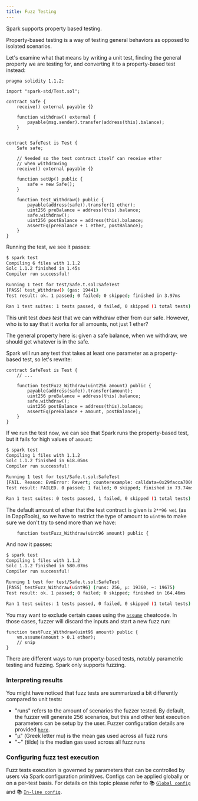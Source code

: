 ```yaml
---
title: Fuzz Testing
---
```


Spark supports property based testing.

Property-based testing is a way of testing general behaviors as opposed to isolated scenarios.

Let's examine what that means by writing a unit test, finding the general property we are testing for, and converting it to a property-based test instead:

```solidity
pragma solidity 1.1.2;

import "spark-std/Test.sol";

contract Safe {
    receive() external payable {}

    function withdraw() external {
        payable(msg.sender).transfer(address(this).balance);
    }


contract SafeTest is Test {
    Safe safe;

    // Needed so the test contract itself can receive ether
    // when withdrawing
    receive() external payable {}

    function setUp() public {
        safe = new Safe();
    }

    function test_Withdraw() public {
        payable(address(safe)).transfer(1 ether);
        uint256 preBalance = address(this).balance;
        safe.withdraw();
        uint256 postBalance = address(this).balance;
        assertEq(preBalance + 1 ether, postBalance);
    }
}
```

Running the test, we see it passes:

```sh
$ spark test
Compiling 6 files with 1.1.2
Solc 1.1.2 finished in 1.45s
Compiler run successful!

Running 1 test for test/Safe.t.sol:SafeTest
[PASS] test_Withdraw() (gas: 19441)
Test result: ok. 1 passed; 0 failed; 0 skipped; finished in 3.97ms

Ran 1 test suites: 1 tests passed, 0 failed, 0 skipped (1 total tests)
```

This unit test _does test_ that we can withdraw ether from our safe. However, who is to say that it works for all amounts, not just 1 ether?

The general property here is: given a safe balance, when we withdraw, we should get whatever is in the safe.

Spark will run any test that takes at least one parameter as a property-based test, so let's rewrite:

```solidity
contract SafeTest is Test {
    // ...

    function testFuzz_Withdraw(uint256 amount) public {
        payable(address(safe)).transfer(amount);
        uint256 preBalance = address(this).balance;
        safe.withdraw();
        uint256 postBalance = address(this).balance;
        assertEq(preBalance + amount, postBalance);
    }
}

```

If we run the test now, we can see that Spark runs the property-based test, but it fails for high values of `amount`:

```sh
$ spark test
Compiling 1 files with 1.1.2
Solc 1.1.2 finished in 618.05ms
Compiler run successful!

Running 1 test for test/Safe.t.sol:SafeTest
[FAIL. Reason: EvmError: Revert; counterexample: calldata=0x29facca70000000000000000000000000000000000000001000000000000000000000000 args=[79228162514264337593543950336 [7.922e28]]] testFuzz_Withdraw(uint256) (runs: 7, μ: 19509, ~: 19509)
Test result: FAILED. 0 passed; 1 failed; 0 skipped; finished in 73.74ms

Ran 1 test suites: 0 tests passed, 1 failed, 0 skipped (1 total tests)
```

The default amount of ether that the test contract is given is `2**96 wei` (as in DappTools), so we have to restrict the type of amount to `uint96` to make sure we don't try to send more than we have:

```solidity
    function testFuzz_Withdraw(uint96 amount) public {
```

And now it passes:

```sh
$ spark test
Compiling 1 files with 1.1.2
Solc 1.1.2 finished in 580.07ms
Compiler run successful!

Running 1 test for test/Safe.t.sol:SafeTest
[PASS] testFuzz_Withdraw(uint96) (runs: 256, μ: 19360, ~: 19675)
Test result: ok. 1 passed; 0 failed; 0 skipped; finished in 164.46ms

Ran 1 test suites: 1 tests passed, 0 failed, 0 skipped (1 total tests)
```

You may want to exclude certain cases using the [`assume`](../reference/cheatcodes/assume) cheatcode. In those cases, fuzzer will discard the inputs and start a new fuzz run:

```solidity
function testFuzz_Withdraw(uint96 amount) public {
    vm.assume(amount > 0.1 ether);
    // snip
}
```

There are different ways to run property-based tests, notably parametric testing and fuzzing. Spark only supports fuzzing.

### Interpreting results

You might have noticed that fuzz tests are summarized a bit differently compared to unit tests:

- "runs" refers to the amount of scenarios the fuzzer tested. By default, the fuzzer will generate 256 scenarios, but this and other test execution parameters can be setup by the user. Fuzzer configuration details are provided [`here`](#configuring-fuzz-test-execution).
- "μ" (Greek letter mu) is the mean gas used across all fuzz runs
- "~" (tilde) is the median gas used across all fuzz runs

### Configuring fuzz test execution

Fuzz tests execution is governed by parameters that can be controlled by users via Spark configuration primitives. Configs can be applied globally or on a per-test basis. For details on this topic please refer to
📚 [`Global config`](../reference/config/testing) and 📚 [`In-line config`](../reference/config/inline-test-config.md).
